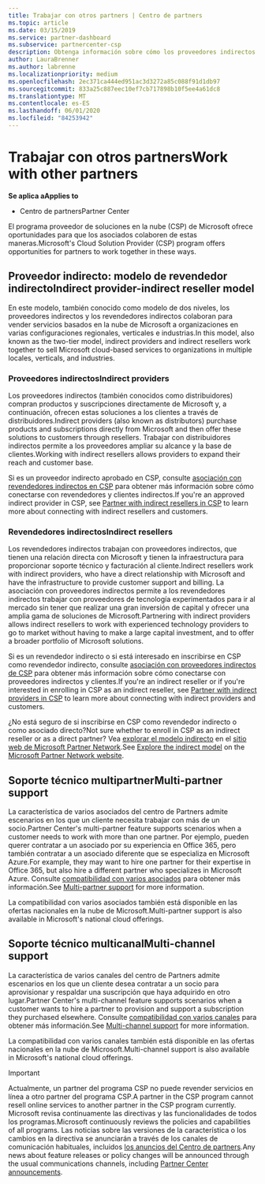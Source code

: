 ```yaml
---
title: Trabajar con otros partners | Centro de partners
ms.topic: article
ms.date: 03/15/2019
ms.service: partner-dashboard
ms.subservice: partnercenter-csp
description: Obtenga información sobre cómo los proveedores indirectos se asocian con distribuidores indirectos en el programa proveedor de soluciones en la nube (CSP) y determine qué rol es el adecuado para usted.
author: LauraBrenner
ms.author: labrenne
ms.localizationpriority: medium
ms.openlocfilehash: 2ec371ca444ed951ac3d3272a85c088f91d1db97
ms.sourcegitcommit: 833a25c887eec10ef7cb717898b10f5ee4a61dc8
ms.translationtype: MT
ms.contentlocale: es-ES
ms.lasthandoff: 06/01/2020
ms.locfileid: "84253942"
---
```

# <a name="work-with-other-partners"></a><span data-ttu-id="39ed9-103">Trabajar con otros partners</span><span class="sxs-lookup"><span data-stu-id="39ed9-103">Work with other partners</span></span>

<span data-ttu-id="39ed9-104">**Se aplica a**</span><span class="sxs-lookup"><span data-stu-id="39ed9-104">**Applies to**</span></span>

-  <span data-ttu-id="39ed9-105">Centro de partners</span><span class="sxs-lookup"><span data-stu-id="39ed9-105">Partner Center</span></span>

<span data-ttu-id="39ed9-106">El programa proveedor de soluciones en la nube (CSP) de Microsoft ofrece oportunidades para que los asociados colaboren de estas maneras.</span><span class="sxs-lookup"><span data-stu-id="39ed9-106">Microsoft's Cloud Solution Provider (CSP) program offers opportunities for partners to work together in these ways.</span></span>

## <a name="indirect-provider-indirect-reseller-model"></a><span data-ttu-id="39ed9-107">Proveedor indirecto: modelo de revendedor indirecto</span><span class="sxs-lookup"><span data-stu-id="39ed9-107">Indirect provider-indirect reseller model</span></span>

<span data-ttu-id="39ed9-108">En este modelo, también conocido como modelo de dos niveles, los proveedores indirectos y los revendedores indirectos colaboran para vender servicios basados en la nube de Microsoft a organizaciones en varias configuraciones regionales, verticales e industrias.</span><span class="sxs-lookup"><span data-stu-id="39ed9-108">In this model, also known as the two-tier model, indirect providers and indirect resellers work together to sell Microsoft cloud-based services to organizations in multiple locales, verticals, and industries.</span></span> 

### <a name="indirect-providers"></a><span data-ttu-id="39ed9-109">Proveedores indirectos</span><span class="sxs-lookup"><span data-stu-id="39ed9-109">Indirect providers</span></span>

<span data-ttu-id="39ed9-110">Los proveedores indirectos (también conocidos como distribuidores) compran productos y suscripciones directamente de Microsoft y, a continuación, ofrecen estas soluciones a los clientes a través de distribuidores.</span><span class="sxs-lookup"><span data-stu-id="39ed9-110">Indirect providers (also known as distributors) purchase products and subscriptions directly from Microsoft and then offer these solutions to customers through resellers.</span></span> <span data-ttu-id="39ed9-111">Trabajar con distribuidores indirectos permite a los proveedores ampliar su alcance y la base de clientes.</span><span class="sxs-lookup"><span data-stu-id="39ed9-111">Working with indirect resellers allows providers to expand their reach and customer base.</span></span> 

<span data-ttu-id="39ed9-112">Si es un proveedor indirecto aprobado en CSP, consulte [asociación con revendedores indirectos en CSP](indirect-provider-tasks-in-partner-center.md) para obtener más información sobre cómo conectarse con revendedores y clientes indirectos.</span><span class="sxs-lookup"><span data-stu-id="39ed9-112">If you're an approved indirect provider in CSP, see [Partner with indirect resellers in CSP](indirect-provider-tasks-in-partner-center.md) to learn more about connecting with indirect resellers and customers.</span></span> 

### <a name="indirect-resellers"></a><span data-ttu-id="39ed9-113">Revendedores indirectos</span><span class="sxs-lookup"><span data-stu-id="39ed9-113">Indirect resellers</span></span> 

<span data-ttu-id="39ed9-114">Los revendedores indirectos trabajan con proveedores indirectos, que tienen una relación directa con Microsoft y tienen la infraestructura para proporcionar soporte técnico y facturación al cliente.</span><span class="sxs-lookup"><span data-stu-id="39ed9-114">Indirect resellers work with indirect providers, who have a direct relationship with Microsoft and have the infrastructure to provide customer support and billing.</span></span> <span data-ttu-id="39ed9-115">La asociación con proveedores indirectos permite a los revendedores indirectos trabajar con proveedores de tecnología experimentados para ir al mercado sin tener que realizar una gran inversión de capital y ofrecer una amplia gama de soluciones de Microsoft.</span><span class="sxs-lookup"><span data-stu-id="39ed9-115">Partnering with indirect providers allows indirect resellers to work with experienced technology providers to go to market without having to make a large capital investment, and to offer a broader portfolio of Microsoft solutions.</span></span> 

<span data-ttu-id="39ed9-116">Si es un revendedor indirecto o si está interesado en inscribirse en CSP como revendedor indirecto, consulte [asociación con proveedores indirectos de CSP](indirect-reseller-tasks-in-partner-center.md) para obtener más información sobre cómo conectarse con proveedores indirectos y clientes.</span><span class="sxs-lookup"><span data-stu-id="39ed9-116">If you're an indirect reseller or if you're interested in enrolling in CSP as an indirect reseller, see [Partner with indirect providers in CSP](indirect-reseller-tasks-in-partner-center.md) to learn more about connecting with indirect providers and customers.</span></span>

<span data-ttu-id="39ed9-117">¿No está seguro de si inscribirse en CSP como revendedor indirecto o como asociado directo?</span><span class="sxs-lookup"><span data-stu-id="39ed9-117">Not sure whether to enroll in CSP as an indirect reseller or as a direct partner?</span></span> <span data-ttu-id="39ed9-118">Vea [explorar el modelo indirecto](https://partner.microsoft.com/cloud-solution-provider/indirect) en el [sitio web de Microsoft Partner Network](https://partner.microsoft.com).</span><span class="sxs-lookup"><span data-stu-id="39ed9-118">See [Explore the indirect model](https://partner.microsoft.com/cloud-solution-provider/indirect) on the [Microsoft Partner Network website](https://partner.microsoft.com).</span></span>   

## <a name="multi-partner-support"></a><span data-ttu-id="39ed9-119">Soporte técnico multipartner</span><span class="sxs-lookup"><span data-stu-id="39ed9-119">Multi-partner support</span></span>

<span data-ttu-id="39ed9-120">La característica de varios asociados del centro de Partners admite escenarios en los que un cliente necesita trabajar con más de un socio.</span><span class="sxs-lookup"><span data-stu-id="39ed9-120">Partner Center's multi-partner feature supports scenarios when a customer needs to work with more than one partner.</span></span> <span data-ttu-id="39ed9-121">Por ejemplo, pueden querer contratar a un asociado por su experiencia en Office 365, pero también contratar a un asociado diferente que se especializa en Microsoft Azure.</span><span class="sxs-lookup"><span data-stu-id="39ed9-121">For example, they may want to hire one partner for their expertise in Office 365, but also hire a different partner who specializes in Microsoft Azure.</span></span> <span data-ttu-id="39ed9-122">Consulte [compatibilidad con varios asociados](multipartner.md) para obtener más información.</span><span class="sxs-lookup"><span data-stu-id="39ed9-122">See [Multi-partner support](multipartner.md) for more information.</span></span>

<span data-ttu-id="39ed9-123">La compatibilidad con varios asociados también está disponible en las ofertas nacionales en la nube de Microsoft.</span><span class="sxs-lookup"><span data-stu-id="39ed9-123">Multi-partner support is also available in Microsoft's national cloud offerings.</span></span> 

## <a name="multi-channel-support"></a><span data-ttu-id="39ed9-124">Soporte técnico multicanal</span><span class="sxs-lookup"><span data-stu-id="39ed9-124">Multi-channel support</span></span>

<span data-ttu-id="39ed9-125">La característica de varios canales del centro de Partners admite escenarios en los que un cliente desea contratar a un socio para aprovisionar y respaldar una suscripción que haya adquirido en otro lugar.</span><span class="sxs-lookup"><span data-stu-id="39ed9-125">Partner Center's multi-channel feature supports scenarios when a customer wants to hire a partner to provision and support a subscription they purchased elsewhere.</span></span> <span data-ttu-id="39ed9-126">Consulte [compatibilidad con varios canales](multichannel.md) para obtener más información.</span><span class="sxs-lookup"><span data-stu-id="39ed9-126">See [Multi-channel support](multichannel.md) for more information.</span></span>

<span data-ttu-id="39ed9-127">La compatibilidad con varios canales también está disponible en las ofertas nacionales en la nube de Microsoft.</span><span class="sxs-lookup"><span data-stu-id="39ed9-127">Multi-channel support is also available in Microsoft's national cloud offerings.</span></span>

> [!IMPORTANT]  
> <span data-ttu-id="39ed9-128">Actualmente, un partner del programa CSP no puede revender servicios en línea a otro partner del programa CSP.</span><span class="sxs-lookup"><span data-stu-id="39ed9-128">A partner in the CSP program cannot resell online services to another partner in the CSP program currently.</span></span> <span data-ttu-id="39ed9-129">Microsoft revisa continuamente las directivas y las funcionalidades de todos los programas.</span><span class="sxs-lookup"><span data-stu-id="39ed9-129">Microsoft continuously reviews the policies and capabilities of all programs.</span></span> <span data-ttu-id="39ed9-130">Las noticias sobre las versiones de la característica o los cambios en la directiva se anunciarán a través de los canales de comunicación habituales, incluidos [los anuncios del Centro de partners](announcements/index.md).</span><span class="sxs-lookup"><span data-stu-id="39ed9-130">Any news about feature releases or policy changes will be announced through the usual communications channels, including [Partner Center announcements](announcements/index.md).</span></span>
